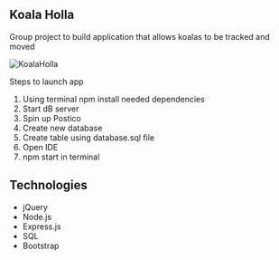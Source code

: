 ## Koala Holla

Group project to build application that allows koalas to be tracked and moved
    
![KoalaHolla](https://i.imgur.com/eO1BmVY.png)

Steps to launch app

<ol>
    <li>Using terminal npm install needed dependencies</li>
    <li>Start dB server</li>
    <li>Spin up Postico</li>
    <li>Create new database</li>
    <li>Create table using database.sql file</li>
    <li>Open IDE</li>
    <li>npm start in terminal</li>
</ol>

## Technologies

- jQuery
- Node.js
- Express.js
- SQL
- Bootstrap





